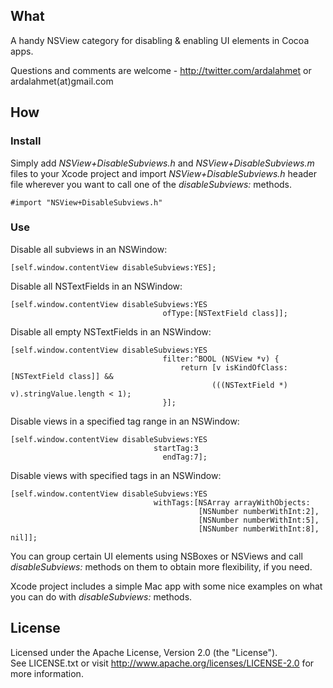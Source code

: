 
## What

A handy NSView category for disabling & enabling UI elements in Cocoa apps.  

Questions and comments are welcome - http://twitter.com/ardalahmet or ardalahmet(at)gmail.com

## How

### Install

Simply add *NSView+DisableSubviews.h* and *NSView+DisableSubviews.m* files to your Xcode project and import *NSView+DisableSubviews.h* header file wherever you want to call one of the *disableSubviews:* methods.

    #import "NSView+DisableSubviews.h"

### Use

Disable all subviews in an NSWindow:

    [self.window.contentView disableSubviews:YES];

Disable all NSTextFields in an NSWindow:

    [self.window.contentView disableSubviews:YES
                                      ofType:[NSTextField class]];

Disable all empty NSTextFields in an NSWindow:

    [self.window.contentView disableSubviews:YES
                                      filter:^BOOL (NSView *v) {
                                          return [v isKindOfClass:[NSTextField class]] &&
                                                 (((NSTextField *) v).stringValue.length < 1);
                                      }];

Disable views in a specified tag range in an NSWindow:

    [self.window.contentView disableSubviews:YES
                                    startTag:3
                                      endTag:7];

Disable views with specified tags in an NSWindow:

    [self.window.contentView disableSubviews:YES
                                    withTags:[NSArray arrayWithObjects:
                                              [NSNumber numberWithInt:2],
                                              [NSNumber numberWithInt:5],
                                              [NSNumber numberWithInt:8], nil]];

You can group certain UI elements using NSBoxes or NSViews and call *disableSubviews:* methods on them to obtain more flexibility, if you need.  

Xcode project includes a simple Mac app with some nice examples on what you can do with *disableSubviews:* methods.

## License

Licensed under the Apache License, Version 2.0 (the "License").  
See LICENSE.txt or visit http://www.apache.org/licenses/LICENSE-2.0 for more information.
